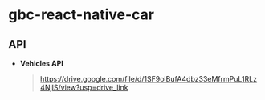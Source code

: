# gbc-react-native-car

## API
- **Vehicles API**
  > https://drive.google.com/file/d/1SF9olBufA4dbz33eMfrmPuL1RLz4NjIS/view?usp=drive_link
